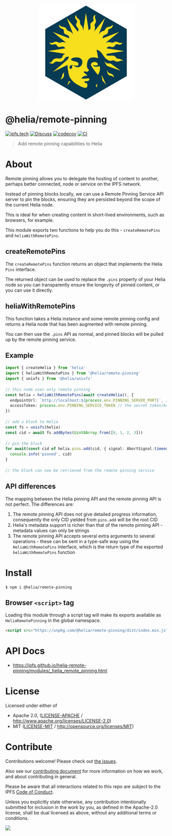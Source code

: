 <p align="center">
  <a href="https://github.com/ipfs/helia" title="Helia">
    <img src="https://raw.githubusercontent.com/ipfs/helia/main/assets/helia.png" alt="Helia logo" width="300" />
  </a>
</p>

# @helia/remote-pinning

[![ipfs.tech](https://img.shields.io/badge/project-IPFS-blue.svg?style=flat-square)](https://ipfs.tech)
[![Discuss](https://img.shields.io/discourse/https/discuss.ipfs.tech/posts.svg?style=flat-square)](https://discuss.ipfs.tech)
[![codecov](https://img.shields.io/codecov/c/github/ipfs/helia-remote-pinning.svg?style=flat-square)](https://codecov.io/gh/ipfs/helia-remote-pinning)
[![CI](https://img.shields.io/github/actions/workflow/status/ipfs/helia-remote-pinning/js-test-and-release.yml?branch=main\&style=flat-square)](https://github.com/ipfs/helia-remote-pinning/actions/workflows/js-test-and-release.yml?query=branch%3Amain)

> Add remote pinning capabilities to Helia

# About

<!--

!IMPORTANT!

Everything in this README between "# About" and "# Install" is automatically
generated and will be overwritten the next time the doc generator is run.

To make changes to this section, please update the @packageDocumentation section
of src/index.js or src/index.ts

To experiment with formatting, please run "npm run docs" from the root of this
repo and examine the changes made.

-->

Remote pinning allows you to delegate the hosting of content to another,
perhaps better connected, node or service on the IPFS network.

Instead of pinning blocks locally, we can use a Remote Pinning Service API
server to pin the blocks, ensuring they are persisted beyond the scope of the
current Helia node.

This is ideal for when creating content in short-lived environments, such as
browsers, for example.

This module exports two functions to help you do this - `createRemotePins`
and `heliaWithRemotePins`.

## createRemotePins

The `createRemotePins` function returns an object that implements the Helia
`Pins` interface.

The returned object can be used to replace the `.pins` property of your Helia
node so you can transparently ensure the longevity of pinned content, or you
can use it directly.

## heliaWithRemotePins

This function takes a Helia instance and some remote pinning config and
returns a Helia node that has been augmented with remote pinning.

You can then use the `.pins` API as normal, and pinned blocks will be pulled
up by the remote pinning service.

## Example

```TypeScript
import { createHelia } from 'helia'
import { heliaWithRemotePins } from '@helia/remote-pinning'
import { unixfs } from '@helia/unixfs'

// this node uses only remote pinning
const helia = heliaWithRemotePins(await createHelia(), {
  endpointUrl: `http://localhost:${process.env.PINNING_SERVER_PORT}`, // the URI for your pinning provider, e.g. `http://localhost:3000`
  accessToken: process.env.PINNING_SERVICE_TOKEN // the secret token/key given to you by your pinning provider
})

// add a block to Helia
const fs = unixfs(helia)
const cid = await fs.addBytes(Uint8Array.from([0, 1, 2, 3]))

// pin the block
for await(const cid of helia.pins.add(cid, { signal: AbortSignal.timeout(5000) })) {
  console.info('pinned', cid)
}

// the block can now be retrieved from the remote pinning service
```

## API differences

The mapping between the Helia pinning API and the remote pinning API is not
perfect. The differences are:

1. The remote pinning API does not give detailed progress information, consequently the only CID yielded from `pins.add` will be the root CID
2. Helia's metadata support is richer than that of the remote pinning API - metadata values can only be strings
3. The remote pinning API accepts several extra arguments to several operations - these can be sent in a type-safe way using the `HeliaWithRemotePins` interface, which is the return type of the exported `heliaWithRemotePins` function

# Install

```console
$ npm i @helia/remote-pinning
```

## Browser `<script>` tag

Loading this module through a script tag will make its exports available as `HeliaRemotePinning` in the global namespace.

```html
<script src="https://unpkg.com/@helia/remote-pinning/dist/index.min.js"></script>
```

# API Docs

- <https://ipfs.github.io/helia-remote-pinning/modules/_helia_remote_pinning.html>

# License

Licensed under either of

- Apache 2.0, ([LICENSE-APACHE](https://github.com/ipfs/helia-remote-pinning/blob/main/packages/client/LICENSE-APACHE) / <http://www.apache.org/licenses/LICENSE-2.0>)
- MIT ([LICENSE-MIT](https://github.com/ipfs/helia-remote-pinning/blob/main/packages/client/LICENSE-MIT) / <http://opensource.org/licenses/MIT>)

# Contribute

Contributions welcome! Please check out [the issues](https://github.com/ipfs/helia-remote-pinning/issues).

Also see our [contributing document](https://github.com/ipfs/community/blob/master/CONTRIBUTING_JS.md) for more information on how we work, and about contributing in general.

Please be aware that all interactions related to this repo are subject to the IPFS [Code of Conduct](https://github.com/ipfs/community/blob/master/code-of-conduct.md).

Unless you explicitly state otherwise, any contribution intentionally submitted for inclusion in the work by you, as defined in the Apache-2.0 license, shall be dual licensed as above, without any additional terms or conditions.

[![](https://cdn.rawgit.com/jbenet/contribute-ipfs-gif/master/img/contribute.gif)](https://github.com/ipfs/community/blob/master/CONTRIBUTING.md)
